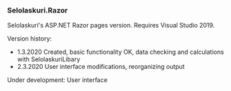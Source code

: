 ### Selolaskuri.Razor

Selolaskuri's ASP.NET Razor pages version. Requires Visual Studio 2019.

Version history:
 - 1.3.2020 Created, basic functionality OK, data checking and calculations with SelolaskuriLibary
 - 2.3.2020 User interface modifications, reorganizing output

Under development: User interface
